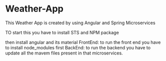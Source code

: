 # Weather-App
This Weather App is created  by using Angular and Spring Microservices

TO start this you have to install STS and NPM package

then install angular and its material
 FrontEnd:
 to run the front end you have to install node_modules first
 BackEnd:
 to run the backend you have to update all the mavem files present in that microservices.

 
